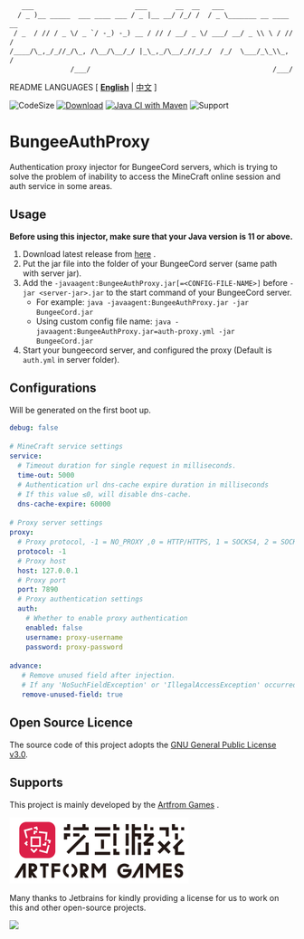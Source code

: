 ```text
   ___                         ___       __  __   ___                   
  / _ )__ _____  ___ ____ ___ / _ |__ __/ /_/ /  / _ \_______ __ ____ __
 / _  / // / _ \/ _ `/ -_) -_) __ / // / __/ _ \/ ___/ __/ _ \\ \ / // /
/____/\_,_/_//_/\_, /\__/\__/_/ |_\_,_/\__/_//_/_/  /_/  \___/_\_\\_, / 
               /___/                                             /___/  
```

README LANGUAGES [ [**English**](README.md) | [中文](README_CN.md)  ]

![CodeSize](https://img.shields.io/github/languages/code-size/ArtformGames/BungeeAuthProxy)
[![Download](https://img.shields.io/github/downloads/ArtformGames/BungeeAuthProxy/total)](https://github.com/ArtformGames/BungeeAuthProxy/releases)
[![Java CI with Maven](https://github.com/ArtformGames/BungeeAuthProxy/actions/workflows/maven.yml/badge.svg?branch=master)](https://github.com/ArtformGames//actions/workflows/maven.yml)
![Support](https://img.shields.io/badge/Minecraft-Java%201.16--Latest-green)

# **BungeeAuthProxy**

Authentication proxy injector for BungeeCord servers,
which is trying to solve the problem of inability to access the MineCraft online session and auth service in some areas.

## Usage

**Before using this injector, make sure that your Java version is 11 or above.**

1. Download latest release from [here](https://github.com/ArtformGames/BungeeAuthProxy/releases) .
2. Put the jar file into the folder of your BungeeCord server (same path with server jar).
3. Add the `-javaagent:BungeeAuthProxy.jar[=<CONFIG-FILE-NAME>]` before `-jar <server-jar>.jar` to the start command of
   your BungeeCord server.
    - For example: `java -javaagent:BungeeAuthProxy.jar -jar BungeeCord.jar`
    - Using custom config file name: `java -javaagent:BungeeAuthProxy.jar=auth-proxy.yml -jar BungeeCord.jar`
4. Start your bungeecord server, and configured the proxy (Default is `auth.yml` in server folder).

## Configurations

Will be generated on the first boot up.

```yaml
debug: false

# MineCraft service settings
service:
  # Timeout duration for single request in milliseconds.
  time-out: 5000
  # Authentication url dns-cache expire duration in milliseconds
  # If this value ≤0, will disable dns-cache.
  dns-cache-expire: 60000

# Proxy server settings
proxy:
  # Proxy protocol, -1 = NO_PROXY ,0 = HTTP/HTTPS, 1 = SOCKS4, 2 = SOCKS5
  protocol: -1
  # Proxy host
  host: 127.0.0.1
  # Proxy port
  port: 7890
  # Proxy authentication settings
  auth:
    # Whether to enable proxy authentication
    enabled: false
    username: proxy-username
    password: proxy-password

advance:
   # Remove unused field after injection.
   # If any 'NoSuchFieldException' or 'IllegalAccessException' occurred, try to set this to false.
   remove-unused-field: true
```

## Open Source Licence

The source code of this project adopts the [GNU General Public License v3.0](https://opensource.org/licenses/GPL-3.0).

## Supports

This project is mainly developed by the [Artfrom Games](https://github.com/ArtformGames/) .

<img src="https://raw.githubusercontent.com/ArtformGames/.github/master/logo/logo_full.svg" width="317px" height="117px" alt="ArtformGames">

Many thanks to Jetbrains for kindly providing a license for us to work on this and other open-source projects.  

[![](https://resources.jetbrains.com/storage/products/company/brand/logos/jb_beam.svg)](https://www.jetbrains.com/?from=https://github.com/ArtformGames/BungeeAuthProxy)

